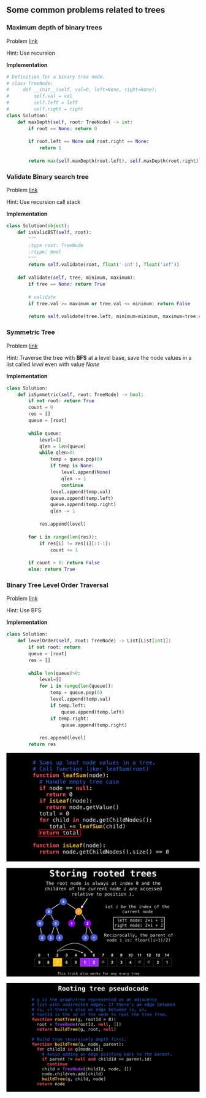 ## Some common problems related to trees

### Maximum depth of binary trees
Problem [link](https://leetcode.com/explore/featured/card/top-interview-questions-easy/94/trees/555/)

Hint: Use recursion

**Implementation**
```python
# Definition for a binary tree node.
# class TreeNode:
#     def __init__(self, val=0, left=None, right=None):
#         self.val = val
#         self.left = left
#         self.right = right
class Solution:
    def maxDepth(self, root: TreeNode) -> int:
        if root == None: return 0
        
        if root.left == None and root.right == None:
            return 1
        
        return max(self.maxDepth(root.left), self.maxDepth(root.right))+1
```

### Validate Binary search tree
Problem [link](https://leetcode.com/problems/validate-binary-search-tree/)

Hint: Use recursion call stack

**Implementation**
```python
class Solution(object):
    def isValidBST(self, root):
        """
        :type root: TreeNode
        :rtype: bool
        """
        return self.validate(root, float('-inf'), float('inf'))

    def validate(self, tree, minimum, maximum):
        if tree == None: return True

        # validate
        if tree.val >= maximum or tree.val <= minimum: return False

        return self.validate(tree.left, minimum=minimum, maximum=tree.val) and self.validate(tree.right, minimum=tree.val, maximum=maximum)
```

### Symmetric Tree
Problem [link](https://leetcode.com/explore/featured/card/top-interview-questions-easy/94/trees/627/)

Hint: Traverse the tree with **BFS** at a level base, save the node values in a list called *level* even with value *None*

**Implementation**
```python
class Solution:
    def isSymmetric(self, root: TreeNode) -> bool:
        if not root: return True
        count = 0
        res = []
        queue = [root]

        while queue:
            level=[]
            qlen = len(queue)
            while qlen>0:
                temp = queue.pop(0)
                if temp is None:
                    level.append(None)
                    qlen -= 1 
                    continue
                level.append(temp.val)               
                queue.append(temp.left)
                queue.append(temp.right)
                qlen -= 1 

            res.append(level)
        
        for i in range(len(res)):
            if res[i] != res[i][::-1]:
                count += 1
            
        if count > 0: return False
        else: return True
```

### Binary Tree Level Order Traversal

Problem [link](https://leetcode.com/explore/featured/card/top-interview-questions-easy/94/trees/628/)

Hint: Use BFS

**Implementation**
```python
class Solution:
    def levelOrder(self, root: TreeNode) -> List[List[int]]:        
        if not root: return 
        queue = [root]
        res = []

        while len(queue)>0:
            level=[]
            for i in range(len(queue)):
                temp = queue.pop(0)
                level.append(temp.val)
                if temp.left:
                    queue.append(temp.left)
                if temp.right:
                    queue.append(temp.right)

            res.append(level)
        return res
```
![leaf sum](leaf_sum.png "leaf sum algo")

![storing trees](storing_trees.png "storing the index of the tree")

![rooting tree](rooting_tree.png "rooting tree algo")

